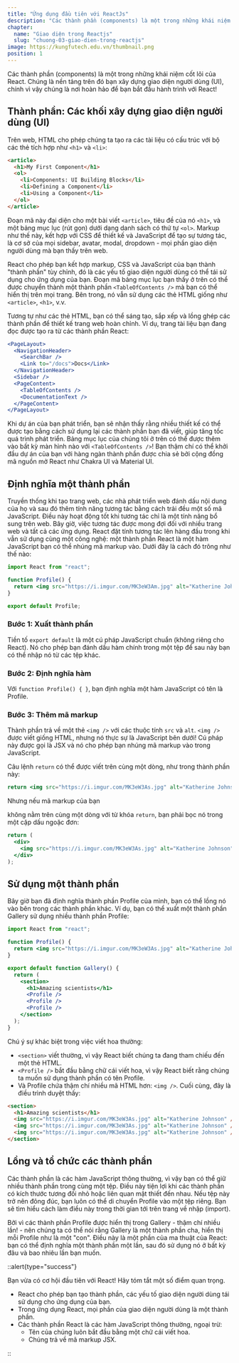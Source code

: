 ```yaml
---
title: "Ứng dụng đầu tiên với ReactJs"
description: "Các thành phần (components) là một trong những khái niệm cốt lõi của React. Chúng là nền tảng trên đó bạn xây dựng giao diện người dùng (UI), chính vì vậy chúng là nơi hoàn hảo để bạn bắt đầu hành trình với React!"
chapter:
  name: "Giao diện trong Reactjs"
  slug: "chuong-03-giao-dien-trong-reactjs"
image: https://kungfutech.edu.vn/thumbnail.png
position: 1
---
```


Các thành phần (components) là một trong những khái niệm cốt lõi của React. Chúng là nền tảng trên đó bạn xây dựng giao diện người dùng (UI), chính vì vậy chúng là nơi hoàn hảo để bạn bắt đầu hành trình với React!

## Thành phần: Các khối xây dựng giao diện người dùng (UI)

Trên web, HTML cho phép chúng ta tạo ra các tài liệu có cấu trúc với bộ các thẻ tích hợp như `<h1>` và `<li>`:

```html
<article>
  <h1>My First Component</h1>
  <ol>
    <li>Components: UI Building Blocks</li>
    <li>Defining a Component</li>
    <li>Using a Component</li>
  </ol>
</article>
```

Đoạn mã này đại diện cho một bài viết `<article>`, tiêu đề của nó `<h1>`, và một bảng mục lục (rút gọn) dưới dạng danh sách có thứ tự `<ol>`. Markup như thế này, kết hợp với CSS để thiết kế và JavaScript để tạo sự tương tác, là cơ sở của mọi sidebar, avatar, modal, dropdown - mọi phần giao diện người dùng mà bạn thấy trên web.

React cho phép bạn kết hợp markup, CSS và JavaScript của bạn thành "thành phần" tùy chỉnh, đó là các yếu tố giao diện người dùng có thể tái sử dụng cho ứng dụng của bạn. Đoạn mã bảng mục lục bạn thấy ở trên có thể được chuyển thành một thành phần `<TableOfContents />` mà bạn có thể hiển thị trên mọi trang. Bên trong, nó vẫn sử dụng các thẻ HTML giống như `<article>`, `<h1>`, v.v.

Tương tự như các thẻ HTML, bạn có thể sáng tạo, sắp xếp và lồng ghép các thành phần để thiết kế trang web hoàn chỉnh. Ví dụ, trang tài liệu bạn đang đọc được tạo ra từ các thành phần React:

```jsx
<PageLayout>
  <NavigationHeader>
    <SearchBar />
    <Link to="/docs">Docs</Link>
  </NavigationHeader>
  <Sidebar />
  <PageContent>
    <TableOfContents />
    <DocumentationText />
  </PageContent>
</PageLayout>
```

Khi dự án của bạn phát triển, bạn sẽ nhận thấy rằng nhiều thiết kế có thể được tạo bằng cách sử dụng lại các thành phần bạn đã viết, giúp tăng tốc quá trình phát triển. Bảng mục lục của chúng tôi ở trên có thể được thêm vào bất kỳ màn hình nào với `<TableOfContents />`! Bạn thậm chí có thể khởi đầu dự án của bạn với hàng ngàn thành phần được chia sẻ bởi cộng đồng mã nguồn mở React như Chakra UI và Material UI.

## Định nghĩa một thành phần

Truyền thống khi tạo trang web, các nhà phát triển web đánh dấu nội dung của họ và sau đó thêm tính năng tương tác bằng cách trải đều một số mã JavaScript. Điều này hoạt động tốt khi tương tác chỉ là một tính năng bổ sung trên web. Bây giờ, việc tương tác được mong đợi đối với nhiều trang web và tất cả các ứng dụng. React đặt tính tương tác lên hàng đầu trong khi vẫn sử dụng cùng một công nghệ: một thành phần React là một hàm JavaScript bạn có thể nhúng mã markup vào. Dưới đây là cách đó trông như thế nào:

```jsx
import React from "react";

function Profile() {
  return <img src="https://i.imgur.com/MK3eW3Am.jpg" alt="Katherine Johnson" />;
}

export default Profile;
```

### Bước 1: Xuất thành phần

Tiền tố `export default` là một cú pháp JavaScript chuẩn (không riêng cho React). Nó cho phép bạn đánh dấu hàm chính trong một tệp để sau này bạn có thể nhập nó từ các tệp khác.

### Bước 2: Định nghĩa hàm

Với `function Profile() { }`, bạn định nghĩa một hàm JavaScript có tên là Profile.

### Bước 3: Thêm mã markup

Thành phần trả về một thẻ `<img />` với các thuộc tính `src` và `alt`. `<img />` được viết giống HTML, nhưng nó thực sự là JavaScript bên dưới! Cú pháp này được gọi là JSX và nó cho phép bạn nhúng mã markup vào trong JavaScript.

Câu lệnh `return` có thể được viết trên cùng một dòng, như trong thành phần này:

```jsx
return <img src="https://i.imgur.com/MK3eW3As.jpg" alt="Katherine Johnson" />;
```

Nhưng nếu mã markup của bạn

không nằm trên cùng một dòng với từ khóa `return`, bạn phải bọc nó trong một cặp dấu ngoặc đơn:

```jsx
return (
  <div>
    <img src="https://i.imgur.com/MK3eW3As.jpg" alt="Katherine Johnson" />
  </div>
);
```

## Sử dụng một thành phần

Bây giờ bạn đã định nghĩa thành phần Profile của mình, bạn có thể lồng nó vào bên trong các thành phần khác. Ví dụ, bạn có thể xuất một thành phần Gallery sử dụng nhiều thành phần Profile:

```jsx
import React from "react";

function Profile() {
  return <img src="https://i.imgur.com/MK3eW3As.jpg" alt="Katherine Johnson" />;
}

export default function Gallery() {
  return (
    <section>
      <h1>Amazing scientists</h1>
      <Profile />
      <Profile />
      <Profile />
    </section>
  );
}
```

Chú ý sự khác biệt trong việc viết hoa thường:

- `<section>` viết thường, vì vậy React biết chúng ta đang tham chiếu đến một thẻ HTML.
- `<Profile />` bắt đầu bằng chữ cái viết hoa, vì vậy React biết rằng chúng ta muốn sử dụng thành phần có tên Profile.
- Và Profile chứa thậm chí nhiều mã HTML hơn: `<img />`. Cuối cùng, đây là điều trình duyệt thấy:

```html
<section>
  <h1>Amazing scientists</h1>
  <img src="https://i.imgur.com/MK3eW3As.jpg" alt="Katherine Johnson" />
  <img src="https://i.imgur.com/MK3eW3As.jpg" alt="Katherine Johnson" />
  <img src="https://i.imgur.com/MK3eW3As.jpg" alt="Katherine Johnson" />
</section>
```

## Lồng và tổ chức các thành phần

Các thành phần là các hàm JavaScript thông thường, vì vậy bạn có thể giữ nhiều thành phần trong cùng một tệp. Điều này tiện lợi khi các thành phần có kích thước tương đối nhỏ hoặc liên quan mật thiết đến nhau. Nếu tệp này trở nên đông đúc, bạn luôn có thể di chuyển Profile vào một tệp riêng. Bạn sẽ tìm hiểu cách làm điều này trong thời gian tới trên trang về nhập (import).

Bởi vì các thành phần Profile được hiển thị trong Gallery - thậm chí nhiều lần! - nên chúng ta có thể nói rằng Gallery là một thành phần cha, hiển thị mỗi Profile như là một "con". Điều này là một phần của ma thuật của React: bạn có thể định nghĩa một thành phần một lần, sau đó sử dụng nó ở bất kỳ đâu và bao nhiêu lần bạn muốn.

::alert{type="success"}

Bạn vừa có cơ hội đầu tiên với React! Hãy tóm tắt một số điểm quan trọng.

- React cho phép bạn tạo thành phần, các yếu tố giao diện người dùng tái sử dụng cho ứng dụng của bạn.
- Trong ứng dụng React, mọi phần của giao diện người dùng là một thành phần.
- Các thành phần React là các hàm JavaScript thông thường, ngoại trừ:
  - Tên của chúng luôn bắt đầu bằng một chữ cái viết hoa.
  - Chúng trả về mã markup JSX.

::

